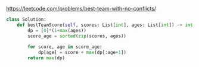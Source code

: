 https://leetcode.com/problems/best-team-with-no-conflicts/ 

```python
class Solution:
    def bestTeamScore(self, scores: List[int], ages: List[int]) -> int:
        dp = [0]*(1+max(ages))                 
        score_age = sorted(zip(scores, ages))
                                                
        for score, age in score_age:                             
            dp[age] = score + max(dp[:age+1])  
        return max(dp)    
```        
